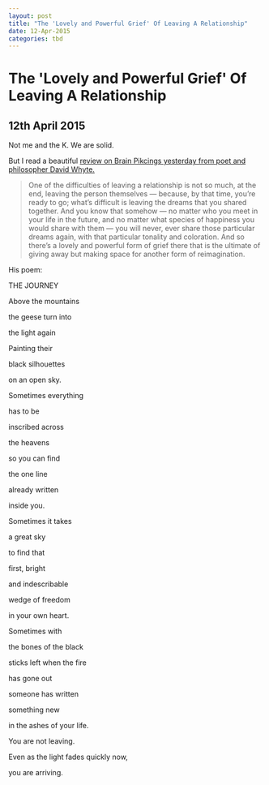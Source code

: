 ```yaml
---
layout: post
title: "The 'Lovely and Powerful Grief' Of Leaving A Relationship"
date: 12-Apr-2015
categories: tbd
---
```


# The 'Lovely and Powerful Grief' Of Leaving A Relationship

## 12th April 2015

Not me and the K. We are solid.

But I read a beautiful <a href="http://www.brainpickings.org/2015/04/06/david-whyte-the-journey-house-of-belonging/">review on Brain Pikcings yesterday from poet and philosopher David Whyte.</a>

<blockquote>One of the difficulties of leaving a relationship is not so much,   at the end,   leaving the person themselves — because,   by that time, you’re ready to go; what’s difficult is leaving the dreams that you shared together. And you know that somehow — no matter who you meet in your life in the future, and no matter what species of happiness you would share with them — you will never, ever share those particular dreams again, with that particular tonality and coloration. And so there’s a lovely and powerful form of grief there that is the ultimate of giving away but making space for another form of reimagination.

 </blockquote>

His poem:

THE JOURNEY

Above the mountains

the geese turn into

the light again

Painting their

black silhouettes

on an open sky.

Sometimes everything

has to be

inscribed across

the heavens

so you can find

the one line

already written

inside you.

Sometimes it takes

a great sky

to find that

first, bright

and indescribable

wedge of freedom

in your own heart.

Sometimes with

the bones of the black

sticks left when the fire

has gone out

someone has written

something new

in the ashes of your life.

You are not leaving.

Even as the light fades quickly now,

you are arriving.
